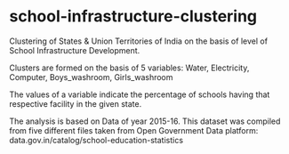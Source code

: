 # school-infrastructure-clustering
Clustering of States &amp; Union Territories of India on the basis of level of School Infrastructure Development.

Clusters are formed on the basis of 5 variables: Water, Electricity, Computer, Boys_washroom, Girls_washroom

The values of a variable indicate the percentage of schools having that respective facility in the given state.

The analysis is based on Data of year 2015-16. This dataset was compiled from five different files taken from Open Government Data platform:
data.gov.in/catalog/school-education-statistics
